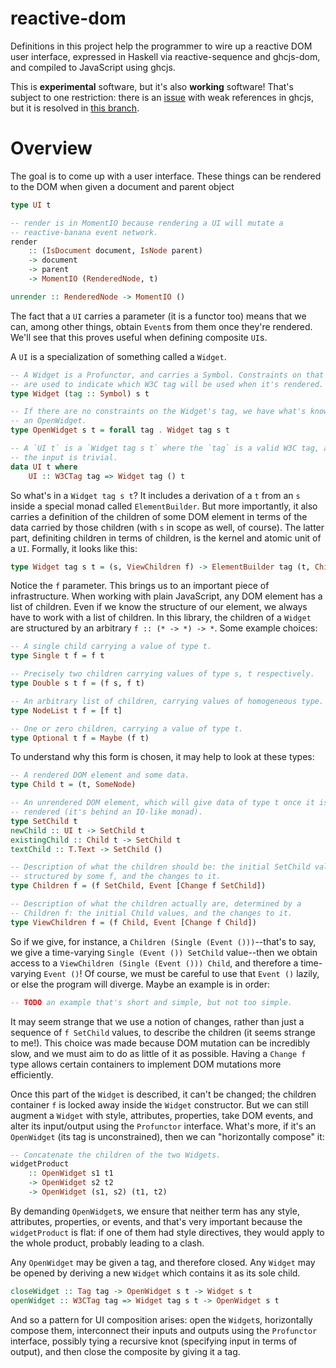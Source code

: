 # reactive-dom

Definitions in this project help the programmer to wire up a reactive DOM user
interface, expressed in Haskell via reactive-sequence and ghcjs-dom, and
compiled to JavaScript using ghcjs.

This is **experimental** software, but it's also **working** software!
That's subject to one restriction: there is an
[issue](https://github.com/ghcjs/shims/pull/25#issuecomment-154876738)
with weak references in ghcjs, but it is resolved in
[this branch](https://github.com/alios/shims/tree/fix-reactive-banana).

# Overview

The goal is to come up with a user interface. These
things can be rendered to the DOM when given a document and parent object

```Haskell
type UI t

-- render is in MomentIO because rendering a UI will mutate a
-- reactive-banana event network.
render
    :: (IsDocument document, IsNode parent)
    -> document
    -> parent
    -> MomentIO (RenderedNode, t)

unrender :: RenderedNode -> MomentIO ()
```

The fact that a `UI` carries a parameter (it is a functor too) means that we
can, among other things, obtain `Event`s from them once they're rendered. We'll
see that this proves useful when defining composite `UI`s.

A `UI` is a specialization of something called a `Widget`.

```Haskell
-- A Widget is a Profunctor, and carries a Symbol. Constraints on that Symbol
-- are used to indicate which W3C tag will be used when it's rendered.
type Widget (tag :: Symbol) s t

-- If there are no constraints on the Widget's tag, we have what's known as
-- an OpenWidget.
type OpenWidget s t = forall tag . Widget tag s t

-- A `UI t` is a `Widget tag s t` where the `tag` is a valid W3C tag, and
-- the input is trivial.
data UI t where
    UI :: W3CTag tag => Widget tag () t
```

So what's in a `Widget tag s t`? It includes a derivation of a `t` from an
`s` inside a special monad called `ElementBuilder`. But more importantly, it
also carries a definition of the children of some DOM element in terms of the
data carried by those children (with `s` in scope as well, of course). The
latter part, definiting children in terms of children, is the kernel and
atomic unit of a `UI`. Formally, it looks like this:

```Haskell
type Widget tag s t = (s, ViewChildren f) -> ElementBuilder tag (t, Children f)
```

Notice the `f` parameter. This brings us to an important piece of
infrastructure. When working with plain JavaScript, any DOM element has a list
of children. Even if we know the structure of our element, we always have to
work with a list of children. In this library, the children of a `Widget` are
structured by an arbitrary `f :: (* -> *) -> *`. Some example choices:

```Haskell
-- A single child carrying a value of type t.
type Single t f = f t

-- Precisely two children carrying values of type s, t respectively.
type Double s t f = (f s, f t)

-- An arbitrary list of children, carrying values of homogeneous type.
type NodeList t f = [f t]

-- One or zero children, carrying a value of type t.
type Optional t f = Maybe (f t)
```

To understand why this form is chosen, it may help to look at these types:

```Haskell
-- A rendered DOM element and some data.
type Child t = (t, SomeNode)

-- An unrendered DOM element, which will give data of type t once it is
-- rendered (it's behind an IO-like monad).
type SetChild t
newChild :: UI t -> SetChild t
existingChild :: Child t -> SetChild t
textChild :: T.Text -> SetChild ()

-- Description of what the children should be: the initial SetChild values
-- structured by some f, and the changes to it.
type Children f = (f SetChild, Event [Change f SetChild])

-- Description of what the children actually are, determined by a
-- Children f: the initial Child values, and the changes to it.
type ViewChildren f = (f Child, Event [Change f Child])
```

So if we give, for instance, a `Children (Single (Event ()))`--that's to say,
we give a time-varying `Single (Event ()) SetChild` value--then we obtain
access to a `ViewChildren (Single (Event ())) Child`, and therefore a
time-varying `Event ()`! Of course, we must be careful to use that `Event ()`
lazily, or else the program will diverge. Maybe an example is in order:

```Haskell
-- TODO an example that's short and simple, but not too simple.
```

It may seem strange that we use a notion of changes, rather than just a sequence
of `f SetChild` values, to describe the children (it seems strange to me!). This
choice was made because DOM mutation can be incredibly slow, and we must aim to
do as little of it as possible. Having a `Change f` type allows certain
containers to implement DOM mutations more efficiently.

Once this part of the `Widget` is described, it can't be changed; the children
container `f` is locked away inside the `Widget` constructor. But we can still
augment a `Widget` with style, attributes, properties, take DOM events, and
alter its input/output using the `Profunctor` interface. What's more, if it's
an `OpenWidget` (its tag is unconstrained), then we can "horizontally compose"
it:

```Haskell
-- Concatenate the children of the two Widgets.
widgetProduct
    :: OpenWidget s1 t1
    -> OpenWidget s2 t2
    -> OpenWidget (s1, s2) (t1, t2)
```

By demanding `OpenWidget`s, we ensure that neither term has any style,
attributes, properties, or events, and that's very important because the
`widgetProduct` is flat: if one of them had style directives, they would
apply to the whole product, probably leading to a clash.

Any `OpenWidget` may be given a tag, and therefore closed. Any `Widget` may
be opened by deriving a new `Widget` which contains it as its sole child.

```Haskell
closeWidget :: Tag tag -> OpenWidget s t -> Widget s t
openWidget :: W3CTag tag => Widget tag s t -> OpenWidget s t
```

And so a pattern for UI composition arises: open the `Widget`s, horizontally
compose them, interconnect their inputs and outputs using the `Profunctor`
interface, possibly tying a recursive knot (specifying input in terms of output),
and then close the composite by giving it a tag.
